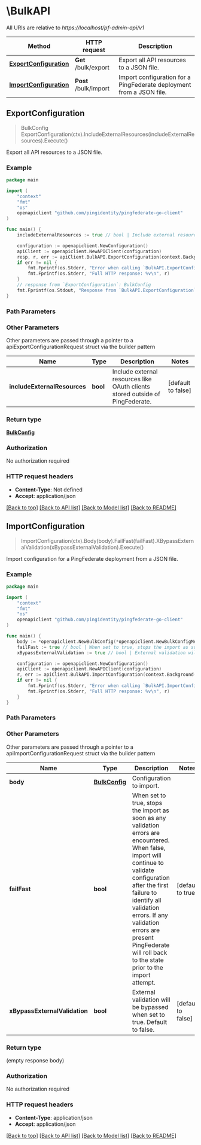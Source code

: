 # \BulkAPI

All URIs are relative to *https://localhost/pf-admin-api/v1*

Method | HTTP request | Description
------------- | ------------- | -------------
[**ExportConfiguration**](BulkAPI.md#ExportConfiguration) | **Get** /bulk/export | Export all API resources to a JSON file.
[**ImportConfiguration**](BulkAPI.md#ImportConfiguration) | **Post** /bulk/import | Import configuration for a PingFederate deployment from a JSON file.



## ExportConfiguration

> BulkConfig ExportConfiguration(ctx).IncludeExternalResources(includeExternalResources).Execute()

Export all API resources to a JSON file.



### Example

```go
package main

import (
    "context"
    "fmt"
    "os"
    openapiclient "github.com/pingidentity/pingfederate-go-client"
)

func main() {
    includeExternalResources := true // bool | Include external resources like OAuth clients stored outside of PingFederate. (optional) (default to false)

    configuration := openapiclient.NewConfiguration()
    apiClient := openapiclient.NewAPIClient(configuration)
    resp, r, err := apiClient.BulkAPI.ExportConfiguration(context.Background()).IncludeExternalResources(includeExternalResources).Execute()
    if err != nil {
        fmt.Fprintf(os.Stderr, "Error when calling `BulkAPI.ExportConfiguration``: %v\n", err)
        fmt.Fprintf(os.Stderr, "Full HTTP response: %v\n", r)
    }
    // response from `ExportConfiguration`: BulkConfig
    fmt.Fprintf(os.Stdout, "Response from `BulkAPI.ExportConfiguration`: %v\n", resp)
}
```

### Path Parameters



### Other Parameters

Other parameters are passed through a pointer to a apiExportConfigurationRequest struct via the builder pattern


Name | Type | Description  | Notes
------------- | ------------- | ------------- | -------------
 **includeExternalResources** | **bool** | Include external resources like OAuth clients stored outside of PingFederate. | [default to false]

### Return type

[**BulkConfig**](BulkConfig.md)

### Authorization

No authorization required

### HTTP request headers

- **Content-Type**: Not defined
- **Accept**: application/json

[[Back to top]](#) [[Back to API list]](../README.md#documentation-for-api-endpoints)
[[Back to Model list]](../README.md#documentation-for-models)
[[Back to README]](../README.md)


## ImportConfiguration

> ImportConfiguration(ctx).Body(body).FailFast(failFast).XBypassExternalValidation(xBypassExternalValidation).Execute()

Import configuration for a PingFederate deployment from a JSON file.



### Example

```go
package main

import (
    "context"
    "fmt"
    "os"
    openapiclient "github.com/pingidentity/pingfederate-go-client"
)

func main() {
    body := *openapiclient.NewBulkConfig(*openapiclient.NewBulkConfigMetadata("PfVersion_example"), []openapiclient.ConfigOperation{*openapiclient.NewConfigOperation("ResourceType_example", "OperationType_example")}) // BulkConfig | Configuration to import.
    failFast := true // bool | When set to true, stops the import as soon as any validation errors are encountered. When false, import will continue to validate configuration after the first failure to identify all validation errors. If any validation errors are present PingFederate will roll back to the state prior to the import attempt. (optional) (default to true)
    xBypassExternalValidation := true // bool | External validation will be bypassed when set to true. Default to false. (optional) (default to false)

    configuration := openapiclient.NewConfiguration()
    apiClient := openapiclient.NewAPIClient(configuration)
    r, err := apiClient.BulkAPI.ImportConfiguration(context.Background()).Body(body).FailFast(failFast).XBypassExternalValidation(xBypassExternalValidation).Execute()
    if err != nil {
        fmt.Fprintf(os.Stderr, "Error when calling `BulkAPI.ImportConfiguration``: %v\n", err)
        fmt.Fprintf(os.Stderr, "Full HTTP response: %v\n", r)
    }
}
```

### Path Parameters



### Other Parameters

Other parameters are passed through a pointer to a apiImportConfigurationRequest struct via the builder pattern


Name | Type | Description  | Notes
------------- | ------------- | ------------- | -------------
 **body** | [**BulkConfig**](BulkConfig.md) | Configuration to import. | 
 **failFast** | **bool** | When set to true, stops the import as soon as any validation errors are encountered. When false, import will continue to validate configuration after the first failure to identify all validation errors. If any validation errors are present PingFederate will roll back to the state prior to the import attempt. | [default to true]
 **xBypassExternalValidation** | **bool** | External validation will be bypassed when set to true. Default to false. | [default to false]

### Return type

 (empty response body)

### Authorization

No authorization required

### HTTP request headers

- **Content-Type**: application/json
- **Accept**: application/json

[[Back to top]](#) [[Back to API list]](../README.md#documentation-for-api-endpoints)
[[Back to Model list]](../README.md#documentation-for-models)
[[Back to README]](../README.md)

